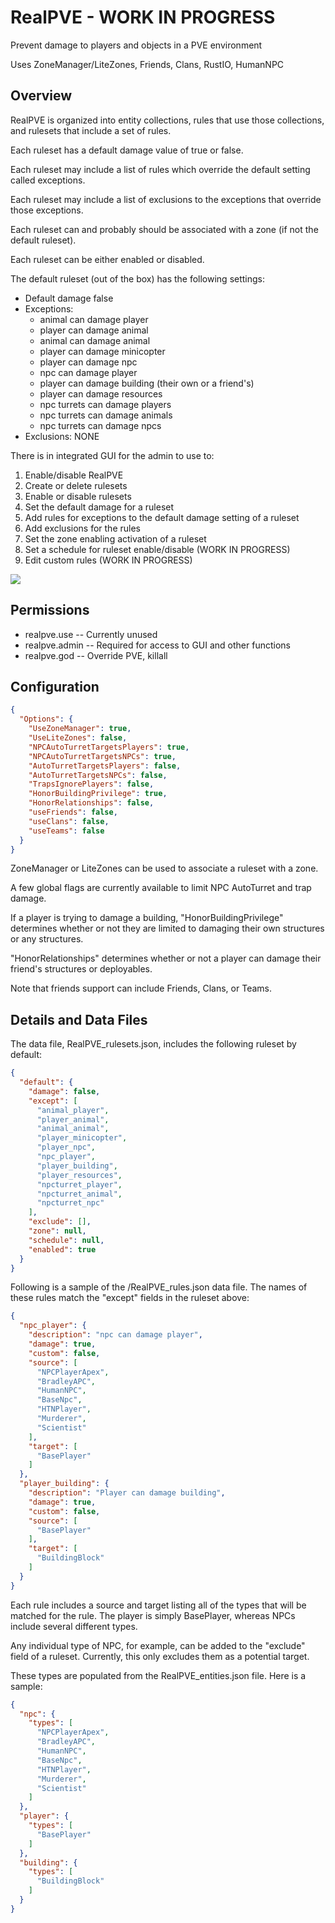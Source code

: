 # RealPVE - WORK IN PROGRESS
Prevent damage to players and objects in a PVE environment

Uses ZoneManager/LiteZones, Friends, Clans, RustIO, HumanNPC

## Overview

RealPVE is organized into entity collections, rules that use those collections, and rulesets that include a set of rules.

Each ruleset has a default damage value of true or false.

Each ruleset may include a list of rules which override the default setting called exceptions.

Each ruleset may include a list of exclusions to the exceptions that override those exceptions.

Each ruleset can and probably should be associated with a zone (if not the default ruleset).

Each ruleset can be either enabled or disabled.

The default ruleset (out of the box) has the following settings:

- Default damage false
- Exceptions:
    - animal can damage player
	- player can damage animal
	- animal can damage animal
	- player can damage minicopter
	- player can damage npc
	- npc can damage player
	- player can damage building (their own or a friend's)
	- player can damage resources
	- npc turrets can damage players
	- npc turrets can damage animals
	- npc turrets can damage npcs
- Exclusions: NONE

There is in integrated GUI for the admin to use to:

 1. Enable/disable RealPVE
 2. Create or delete rulesets
 3. Enable or disable rulesets
 4. Set the default damage for a ruleset
 5. Add rules for exceptions to the default damage setting of a ruleset
 6. Add exclusions for the rules
 7. Set the zone enabling activation of a ruleset
 8. Set a schedule for ruleset enable/disable (WORK IN PROGRESS)
 9. Edit custom rules (WORK IN PROGRESS)

![](https://i.imgur.com/dWiSvOB.jpg)

## Permissions

- realpve.use   -- Currently unused
- realpve.admin -- Required for access to GUI and other functions
- realpve.god   -- Override PVE, killall

## Configuration

```json
{
  "Options": {
    "UseZoneManager": true,
    "UseLiteZones": false,
    "NPCAutoTurretTargetsPlayers": true,
    "NPCAutoTurretTargetsNPCs": true,
    "AutoTurretTargetsPlayers": false,
    "AutoTurretTargetsNPCs": false,
    "TrapsIgnorePlayers": false,
    "HonorBuildingPrivilege": true,
    "HonorRelationships": false,
    "useFriends": false,
    "useClans": false,
    "useTeams": false
  }
}
```

ZoneManager or LiteZones can be used to associate a ruleset with a zone.

A few global flags are currently available to limit NPC AutoTurret and trap damage.

If a player is trying to damage a building, "HonorBuildingPrivilege" determines whether or not they are limited to damaging their own structures or any structures.

"HonorRelationships" determines whether or not a player can damage their friend's structures or deployables.

Note that friends support can include Friends, Clans, or Teams.

## Details and Data Files

The data file, RealPVE_rulesets.json, includes the following ruleset by default:

```json
{
  "default": {
    "damage": false,
    "except": [
      "animal_player",
      "player_animal",
      "animal_animal",
      "player_minicopter",
      "player_npc",
      "npc_player",
      "player_building",
      "player_resources",
      "npcturret_player",
      "npcturret_animal",
      "npcturret_npc"
    ],
    "exclude": [],
    "zone": null,
    "schedule": null,
    "enabled": true
  }
}
```

Following is a sample of the /RealPVE_rules.json data file.  The names of these rules match the "except" fields in the ruleset above:

```json
{
  "npc_player": {
    "description": "npc can damage player",
    "damage": true,
    "custom": false,
    "source": [
      "NPCPlayerApex",
      "BradleyAPC",
      "HumanNPC",
      "BaseNpc",
      "HTNPlayer",
      "Murderer",
      "Scientist"
    ],
    "target": [
      "BasePlayer"
    ]
  },
  "player_building": {
    "description": "Player can damage building",
    "damage": true,
    "custom": false,
    "source": [
      "BasePlayer"
    ],
    "target": [
      "BuildingBlock"
    ]
  }
}
```

Each rule includes a source and target listing all of the types that will be matched for the rule.  The player is simply BasePlayer, whereas NPCs include several different types.

Any individual type of NPC, for example, can be added to the "exclude" field of a ruleset.  Currently, this only excludes them as a potential target.

These types are populated from the RealPVE_entities.json file.  Here is a sample:

```json
{
  "npc": {
    "types": [
      "NPCPlayerApex",
      "BradleyAPC",
      "HumanNPC",
      "BaseNpc",
      "HTNPlayer",
      "Murderer",
      "Scientist"
    ]
  },
  "player": {
    "types": [
      "BasePlayer"
    ]
  },
  "building": {
    "types": [
      "BuildingBlock"
    ]
  }
}
```

